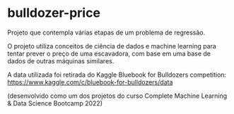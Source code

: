 # bulldozer-price

Projeto que contempla várias etapas de um problema de regressão.

O projeto utiliza conceitos de ciência de dados e machine learning para tentar prever o preço de uma escavadora, com base em uma base de dados de outras máquinas similares.

A data utilizada foi retirada do Kaggle Bluebook for Bulldozers competition: https://www.kaggle.com/c/bluebook-for-bulldozers/data

(desenvolvido como um dos projetos do curso Complete Machine Learning & Data Science Bootcamp 2022)
